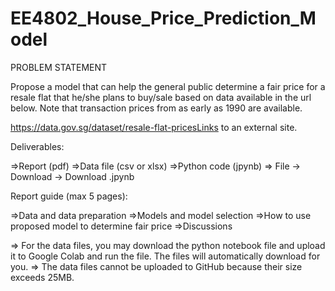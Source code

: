 # EE4802_House_Price_Prediction_Model

PROBLEM STATEMENT

Propose a model that can help the general public determine a fair price for a resale flat that he/she plans to buy/sale based on data available in the url below. Note that transaction prices from as early as 1990 are available.

https://data.gov.sg/dataset/resale-flat-pricesLinks to an external site.

Deliverables:

=>Report (pdf)
=>Data file (csv or xlsx)
=>Python code (jpynb) => File -> Download -> Download .jpynb
 

Report guide (max 5 pages):

=>Data and data preparation
=>Models and model selection
=>How to use proposed model to determine fair price
=>Discussions


=> For the data files, you may download the python notebook file and upload it to Google Colab and run the file. The files will automatically download for you.
=> The data files cannot be uploaded to GitHub because their size exceeds 25MB.
